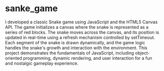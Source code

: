 # sanke_game
I developed a classic Snake game using JavaScript and the HTML5 Canvas API. The game initializes a canvas where the snake is represented as a series of red blocks. The snake moves across the canvas, and its position is updated in real-time using a refresh mechanism controlled by setTimeout. Each segment of the snake is drawn dynamically, and the game logic handles the snake's growth and interaction with the environment. This project demonstrates the fundamentals of JavaScript, including object-oriented programming, dynamic rendering, and user interaction for a fun and nostalgic gameplay experience.
